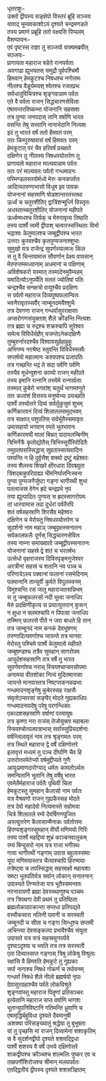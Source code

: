 धृतराष्ट्रः-  
उक्तो द्वीपस्य सङ्क्षेपो विस्तरं ब्रूहि सञ्जय  
यावाद् भूम्यवकाशोऽयं दृश्यते चन्द्रमणडले  
तस्य प्रमाणं प्रब्रूहि ततो वक्ष्यसि पिप्पलम्  
वैशम्पायनः-  
एवं पृष्टस्स राज्ञा तु सञ्जयो वाक्यमब्रवीत्  
सञ्जयः-  
प्रागायता महाराज षडेते रत्नपर्वताः  
अवगाढा ह्युभयतस् समुद्रौ पूर्वपश्चिमौ  
हिमवान् हेमकूटश्च निषधश्च नगोत्तमः  
नीलश्च वैडूर्यमयश् श्वेतश्च रजतप्रभः  
सर्वधातुविचित्रश्च शृङ्गवान्नाम पर्वतः  
एते वै पर्वता राजन् सिद्धचारणसेविताः  
एषामन्तरविष्कम्भा योजनानि सहस्रशः  
तत्र पुण्या जनपदास् तानि वर्षाणि भारत  
वसन्ति तेषु सत्त्वानि नानाभेदानि नित्यशः  
इदं तु भारतं वर्षं ततो हैमवतं परम्  
ततः किम्पुरुषावासं वर्षं हिमवतः परम्  
हेमकूटात् परं चैव हरिवर्षं प्रचक्षते  
दक्षिणेन तु नीलस्य निषधस्योत्तरेण तु  
प्रागायतो महाराज माल्यवान्नाम पर्वतः  
ततः परं माल्यवतः पर्वतो गन्धमादनः  
परिमण्डलस्तयोर्मध्ये मेरुः कनकपर्वतः  
आदित्यतरुणाभासो विधूम इव पावकः  
योजनानां सहस्राणि षोडशान्तरतस्तथा  
ऊर्ध्वं च चतुरशीतिर् द्वात्रिंशन्मूर्ध्नि विस्तृतः  
अधस्ताच्चतुरशीतिर् योजनानां महीपते  
ऊर्ध्वम्मधश्च तिर्यक् च मेरुरावृत्य तिष्ठति  
तस्य पार्श्वे त्वमी द्वीपाश् चत्वारस्संस्थिताः विभो  
भद्राश्वः केतुमालश्च जम्बूद्वीपश्च भारत  
उत्तराः कुरवश्चैव कृतपुण्यजनाश्शुभाः  
सुमुखो यत्र राजेन्द्र सुपर्णस्यात्मजः किल  
स तु वै चिन्तयामास सौवर्णान् प्रेक्ष्य वायसान्  
मेरुरुत्तममध्यानाम् अधमानां च पक्षिणाम्  
अविशेषकरो यस्मात् तस्मादेनमुपैम्यहम्  
यमादित्योऽनुपर्येति सततं ज्योतिषां पतिः  
चन्द्रश्चैव सनक्षत्रो वायुश्चैव प्रदक्षिणः  
स पर्वतो महाराज दिव्यपुष्पफलान्वितः  
भवनैरावृतस्सर्वैर् जाम्बूनदमयैश्शुभैः  
तत्र देवगणा राजन् गन्धर्वासुरराक्षसाः  
अप्सरोगणसंयुक्ताश् शैले क्रीडन्ति नित्यशः  
तत्र ब्रह्मा च रुद्रश्च शक्रश्चापि सुरेश्वरः  
समेत्य विविधैर्यज्ञैर् यजन्तेऽनेकदक्षिणैः  
तुम्बुरुर्नारदश्चैव विश्वावसुर्हहाहुहूः  
अभिगम्य नरश्रेष्ठ स्तुवन्ति विविधैस्स्तवैः  
सप्तर्षयो महात्मानः कश्यपश्च प्रजापतिः  
तत्र गच्छन्ति भद्रं ते सदा पर्वणि पर्वणि  
तस्यैव मूर्धन्युशना काव्यो राजन् महीपते  
तस्य इमानि रत्नानि तस्येमे रत्नपर्वताः  
तस्मात् कुबेरो भगवांश् चतुर्थं भागमश्नुते  
ततः कलांशं वित्तस्य मनुष्येभ्यः प्रयच्छति  
पार्श्वे तस्योत्तरे दिव्यं सर्वर्तुकुसुमं शुभम्  
कर्णिकारवनं दिव्यं शिलातलसमुद्भवम्  
तत्र साक्षात् पशुपतिस् सर्वर्भूतैस्समावृतः  
उमासहायो भगवान् रमते भूतभावनः  
कर्णिकारमयी मालां बिभ्रत् पादावलम्बिनीम्  
त्रिभिर्नेत्रैः कृतोद्योतैस् त्रिभिस्सूर्यैरिवोदितैः  
तमुग्रतपसस्सिद्धास् सुव्रतास्सत्यवादिनः  
पश्यन्ति न हि दुर्वृत्तैश् शक्यो द्रष्टुं महेश्वरः  
तस्य शैलस्य शिखरे क्षीरधारा दिवश्च्युता  
त्रिंशद्बाहुपरिग्राह्या भीमनिर्घातनिःस्वना  
पुण्या पुण्यजनैर्जुष्टा गङ्गा भागीरथी शुभा  
पतत्यजस्रं वेगेन ह्रदे चन्द्रप्रभे नृप  
तया ह्युत्पादितः पुण्यस् स ह्रदस्सागरोपमः  
तां धारयामास तदा दुर्धरां पर्वतैरपि  
शतं वर्षसहस्राणि शिरसैव महेश्वरः  
दक्षिणेन च मेरोस्तु निषधस्योत्तरेण च  
सुदर्शनो नाम महाञ् जम्बूवृक्षस्सनातनः  
सर्वकालफलैः पूर्णस् सिद्धचारणसेवितः  
तस्य नाम्ना समाख्यातो जम्बूद्वीपस्सनातनः  
योजनानां सहस्रे द्वे शतं च भरतर्षभः  
उत्सेधो वृक्षराजस्य दिविस्पृङ्मनुजेश्वर  
अरत्रीनां सहस्रं च शतानि नव पञ्च च  
परिणायेऽस्य पक्वानां फलानां रसभेदिनाम्  
पतमानानि तान्युर्वी कुर्वते विपुलस्वनम्  
विमुश्चन्ति रसं जातु महाराजतसन्निभम्  
स तु जम्बूफलरसो नदी भूत्वा जनाधिप  
मेरुं प्रदक्षिणीकृत्य स प्रयात्युत्तरान् कुरून्  
न क्षुधा न क्लमश्चापि न पिपासा जनाधिप  
तस्मिन् फलरसे पीते न जरा बाधते हि तान्  
तत्र जाम्बूनदं नाम कनकं देवभूषणम्  
तरुणादित्यवर्णाश्च जायन्ते तत्र मानवा  
मेरोस्तु पश्चिमे पार्श्वे केतुमालो महीपते  
जम्बूषण्डश्च तत्रैव सुमहान् सागरोपमः  
आयुर्दशसहस्राणि तत्र वर्षे तु भारत  
सुवर्णवर्णाश्च नरास् स्त्रियश्चाप्सरसोपमाः  
अनामया वीतशोका नित्यं मुदितमानसाः  
जायन्ते मानवास्तत्र निष्टप्तकनकप्रभाः  
गन्धमादनशृङ्गेषु कुबेरस्सह राक्षसैः  
संवृतोऽप्सरसां सङ्घैर् मोदते गुह्यकाधिपः  
गन्धमादनपादेषु परेषु परगन्धिकाः  
एकादशसहस्राणि वर्षाणां परमायुषः  
तत्र कृष्णा नरा राजंस् तेजोयुक्ता महाबलाः  
स्त्रियश्चोत्पलपत्राभास् सर्वास्सुप्रियदर्शनाः  
वर्षन्त्विलावृतं नाम तत्र श्रृङ्गमतः परम्  
तत्र स्थिते महाराज द्वे वर्षे दक्षिणोत्तरे  
इलावृत्तं मध्यमं तु पञ्च दीर्घाणि चैव हि  
उत्तरोत्तरमेतेभ्यो वर्षमुद्दीप्यते गुणैः  
आयुःप्रमाणदारोग्याद् धर्मतः कामतोऽर्थतः  
समन्वितानि भूतानि तेषु वर्षेषु भारत  
एवमेतैर्महाराज पर्वतैः पृथिवी चिता  
हेमकूटस्तु सुमहान् कैलासो नाम पर्वतः  
यत्र वैश्रवणो राजन् गुह्यकैस्सह मोदते  
तत्र देवो महादेवो नित्यमास्ते सहोमया  
चित्रे शिलातले रम्ये देवर्षिगणपूजितः  
अस्त्युत्तरेण कैलासान्मैनाकः पर्वतोत्तमः  
हिरण्यशृङ्गस्सुमहान् वीर्यो मणिमयो गिरिः  
तस्य पार्श्वे महद्दिव्यं शुभ्रं काञ्चनवालुकम्  
रम्यं बिन्दुसरो नाम यत्र राजा भगीरथः  
गत्वा भागीरथीं गङ्गाम् उवास बहुलास्समाः  
यूपा मणिमयास्तत्र चैत्याश्चापि हिरण्मयाः  
तत्रेष्ट्वा च तपस्सिद्धस् सहस्राक्षो महायशाः  
स्रष्टा भूतपतिर्यत्र सर्वान् लोकान् सनातनान्  
उपास्यते तिग्मतेजा यत्र भूतैस्समन्ततः  
नरनारायणौ ब्रह्मा देवस्स्थाणुश्च पञ्चमः  
तत्र त्रिपथगा देवी प्रथमं तु प्रतिष्ठिता  
ब्रह्मलोकादपक्रान्ता सप्तधा प्रतिपद्यते  
वस्वौकसारा नलिनी पावनी च सरस्वती  
जम्बूनदी च सीता च गङ्गा सिन्धुश्च सप्तमी  
अचिन्त्या देवसङ्कल्पा प्रभावैश्चैव संयुता  
उपासते यत्र सत्रं सहस्रयुगपर्यये  
दृश्याऽदृश्या च भवति तत्र तत्र सरस्वती  
एता दिव्यास्सप्त गङ्गास् त्रिषु लोकेषु विश्रुताः  
रक्षांसि वै हिमवति हेमकूटे तु गुह्यकाः  
सर्पा नागाश्च निषधे गोकर्णं च तपोवनम्  
गन्धर्वा निषधे शैले नीलो ब्रह्मर्षयो नृपाः  
देवासुरग्रहाश्चैव पर्वते लोकविश्रुते  
शृङ्गवांस्तु महाराज पितॄणां प्रतिसञ्चरः  
इत्येतानि महाराज सप्त वर्षाणि भागशः  
भूतान्युपनिविष्टानि गतिमन्ति ध्रुवाणि च  
एषामृद्धिर्बहुविधा दृश्यते दैवमानुषी  
अशक्या परिसङ्ख्यातुं श्रद्धेया तु बुभूषता  
यां तु पृच्छसि मां राजन् दिव्यामेनां शशाकृतिम्  
स वै सुदर्शनद्वीपो दृश्यते शशवद्द्विधा  
पार्श्वे शशस्य वै वर्षे उभये दक्षिणोत्तरे  
शाकद्वीपश्च क्रौञ्चश्च शाल्मलिः पुष्कर एव च  
ताम्रपर्णीशिरोजश्च श्रीमान् मलयपर्वतः  
एतद्द्वितीयं द्वीपस्य दृश्यते शशसञ्ज्ञितम्  
